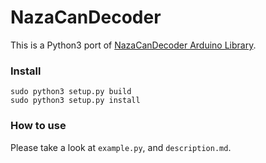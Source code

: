 # NazaCanDecoder  

This is a Python3 port of [NazaCanDecoder Arduino Library](https://www.rcgroups.com/forums/showthread.php?2071772-DJI-NAZA-Phantom-A2-CAN-bus-communication-protocol-NazaCanDecoder-Arduino-library).  

### Install  
`sudo python3 setup.py build`  
`sudo python3 setup.py install`

### How to use 
Please take a look at `example.py`, and `description.md`.
